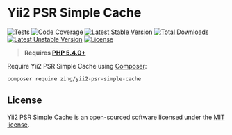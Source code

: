 # Yii2 PSR Simple Cache

[![Tests](https://github.com/zingimmick/yii2-psr-simple-cache/actions/workflows/tests.yml/badge.svg?branch=1.x)](https://github.com/zingimmick/yii2-psr-simple-cache/actions/workflows/tests.yml)
[![Code Coverage](https://codecov.io/gh/zingimmick/yii2-psr-simple-cache/branch/1.x/graph/badge.svg)](https://codecov.io/gh/zingimmick/yii2-psr-simple-cache)
[![Latest Stable Version](https://poser.pugx.org/zing/yii2-psr-simple-cache/v/stable.svg)](https://packagist.org/packages/zing/yii2-psr-simple-cache)
[![Total Downloads](https://poser.pugx.org/zing/yii2-psr-simple-cache/downloads)](https://packagist.org/packages/zing/yii2-psr-simple-cache)
[![Latest Unstable Version](https://poser.pugx.org/zing/yii2-psr-simple-cache/v/unstable.svg)](https://packagist.org/packages/zing/yii2-psr-simple-cache)
[![License](https://poser.pugx.org/zing/yii2-psr-simple-cache/license)](https://packagist.org/packages/zing/yii2-psr-simple-cache)

> **Requires [PHP 5.4.0+](https://php.net/releases/)**

Require Yii2 PSR Simple Cache using [Composer](https://getcomposer.org):

```bash
composer require zing/yii2-psr-simple-cache
```

## License

Yii2 PSR Simple Cache is an open-sourced software licensed under the [MIT license](LICENSE).
